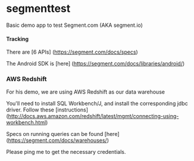 # segmenttest

Basic demo app to test Segment.com (AKA segment.io)

#### Tracking

There are [6 APIs] (https://segment.com/docs/specs)

The Android SDK is [here] (https://segment.com/docs/libraries/android/)

### AWS Redshift

For his demo, we are using AWS Redshift as our data warehouse

You'll need to install SQL Workbench/J, and install the corresponding jdbc driver. Follow these [instructions] (http://docs.aws.amazon.com/redshift/latest/mgmt/connecting-using-workbench.html)

Specs on running queries can be found [here] (https://segment.com/docs/warehouses/)


Please ping me to get the necessary credentials.
